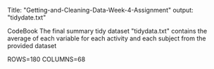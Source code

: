 Title: "Getting-and-Cleaning-Data-Week-4-Assignment"
output: "tidydate.txt"

CodeBook
The final summary tidy dataset "tidydata.txt" contains the average of each variable for each activity and each subject from the provided dataset

ROWS=180
COLUMNS=68


